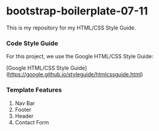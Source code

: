# bootstrap-boilerplate-07-11

This is my repository for my HTML/CSS Style Guide.

### Code Style Guide

For this project, we use the Google HTML/CSS Style Guide:

[Google HTML/CSS Style Guide] (https://google.github.io/styleguide/htmlcssguide.html)

### Template Features

<ol>
    <li>Nav Bar</li>
    <li>Footer</li>
    <li>Header</li>
    <li>Contact Form</li>
